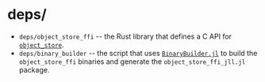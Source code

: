 # deps/

- `deps/object_store_ffi` -- the Rust library that defines a C API for [`object_store`](https://github.com/apache/arrow-rs/tree/master/object_store).
- `deps/binary_builder` -- the script that uses [`BinaryBuilder.jl`](https://github.com/JuliaPackaging/BinaryBuilder.jl) to build the `object_store_ffi` binaries and generate the `object_store_ffi_jll.jl` package.
